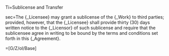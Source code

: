 Ti=Sublicense and Transfer

sec=The {_Licensee} may grant a sublicense of the {_Work} to third parties; provided, however, that the {_Licensee} shall provide thirty (30) days written notice to the {_Licensor} of such sublicense and require that the sublicensee agree in writing to be bound by the terms and conditions set forth in this {_Agreement}.

=[G/Z/ol/Base]
